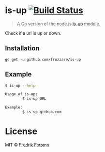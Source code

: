 is-up [![Build Status](https://travis-ci.org/frozzare/is-up.svg?branch=master)](https://travis-ci.org/frozzare/is-up)
=====

> A Go version of the node.js [is-up](https://github.com/sindresorhus/is-up) module.

Check if a url is up or down.

## Installation

```
go get -u github.com/frozzare/is-up
```

## Example

```bash
$ is-up --help

Usage of is-up:
		$ is-up URL

Example:
		$ is-up github.com

```

# License

MIT © [Fredrik Forsmo](https://github.com/frozzare)
